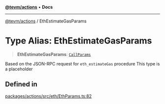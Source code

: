 [**@tevm/actions**](../README.md) • **Docs**

***

[@tevm/actions](../globals.md) / EthEstimateGasParams

# Type Alias: EthEstimateGasParams

> **EthEstimateGasParams**: [`CallParams`](CallParams.md)

Based on the JSON-RPC request for `eth_estimateGas` procedure
This type is a placeholder

## Defined in

[packages/actions/src/eth/EthParams.ts:82](https://github.com/evmts/tevm-monorepo/blob/main/packages/actions/src/eth/EthParams.ts#L82)
